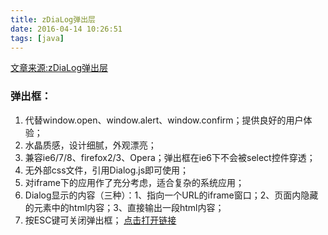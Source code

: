 ```yaml
---
title: zDiaLog弹出层
date: 2016-04-14 10:26:51
tags: [java]
---
```

[文章来源:zDiaLog弹出层](http://blog.csdn.net/u011229848/article/details/51149443)


### 弹出框：

1. 代替window.open、window.alert、window.confirm；提供良好的用户体验；
2. 水晶质感，设计细腻，外观漂亮；
3. 兼容ie6/7/8、firefox2/3、Opera；弹出框在ie6下不会被select控件穿透；
4. 无外部css文件，引用Dialog.js即可使用；
5. 对iframe下的应用作了充分考虑，适合复杂的系统应用；
6. Dialog显示的内容（三种）：1、指向一个URL的iframe窗口；2、页面内隐藏的元素中的html内容；3、直接输出一段html内容；
7. 按ESC键可关闭弹出框；
[点击打开链接](http://www.5icool.org/demo/2012/a00576/)